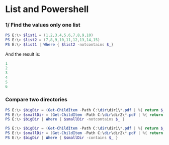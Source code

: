 # List and Powershell

### 1/ Find the values only one list

```ps1
PS E:\> $list1 = (1,2,3,4,5,6,7,8,9,10)
PS E:\> $list2 = (7,8,9,10,11,12,13,14,15)
PS E:\> $list1 | Where { $list2 -notcontains $_}
```

And the result is:

```ps1
1
2
3
4
5
6
```


### Compare two directories

```ps1
PS E:\> $bigDir = (Get-ChildItem -Path C:\dir\dir1\*.pdf | %{ return $_.Name })
PS E:\> $smallDir = (Get-ChildItem -Path C:\dir\dir2\*.pdf | %{ return $_.Name })
PS E:\> $bigDir | Where { $smallDir -notcontains $_ }
```



```ps1
PS E:\> $bigDir = (Get-ChildItem -Path C:\dir\dir1\*.pdf | %{ return $_.Name })
PS E:\> $smallDir = (Get-ChildItem -Path C:\dir\dir2\*.pdf | %{ return $_.Name })
PS E:\> $bigDir | Where { $smallDir -contains $_ }
```


